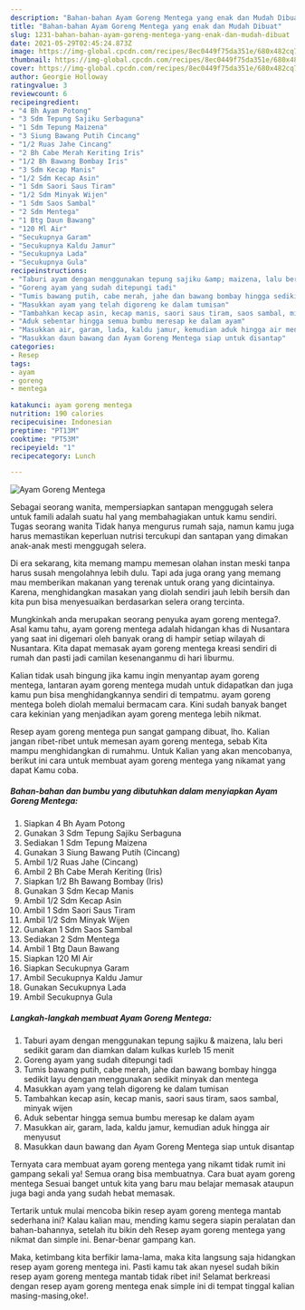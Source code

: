 ```yaml
---
description: "Bahan-bahan Ayam Goreng Mentega yang enak dan Mudah Dibuat"
title: "Bahan-bahan Ayam Goreng Mentega yang enak dan Mudah Dibuat"
slug: 1231-bahan-bahan-ayam-goreng-mentega-yang-enak-dan-mudah-dibuat
date: 2021-05-29T02:45:24.873Z
image: https://img-global.cpcdn.com/recipes/8ec0449f75da351e/680x482cq70/ayam-goreng-mentega-foto-resep-utama.jpg
thumbnail: https://img-global.cpcdn.com/recipes/8ec0449f75da351e/680x482cq70/ayam-goreng-mentega-foto-resep-utama.jpg
cover: https://img-global.cpcdn.com/recipes/8ec0449f75da351e/680x482cq70/ayam-goreng-mentega-foto-resep-utama.jpg
author: Georgie Holloway
ratingvalue: 3
reviewcount: 6
recipeingredient:
- "4 Bh Ayam Potong"
- "3 Sdm Tepung Sajiku Serbaguna"
- "1 Sdm Tepung Maizena"
- "3 Siung Bawang Putih Cincang"
- "1/2 Ruas Jahe Cincang"
- "2 Bh Cabe Merah Keriting Iris"
- "1/2 Bh Bawang Bombay Iris"
- "3 Sdm Kecap Manis"
- "1/2 Sdm Kecap Asin"
- "1 Sdm Saori Saus Tiram"
- "1/2 Sdm Minyak Wijen"
- "1 Sdm Saos Sambal"
- "2 Sdm Mentega"
- "1 Btg Daun Bawang"
- "120 Ml Air"
- "Secukupnya Garam"
- "Secukupnya Kaldu Jamur"
- "Secukupnya Lada"
- "Secukupnya Gula"
recipeinstructions:
- "Taburi ayam dengan menggunakan tepung sajiku &amp; maizena, lalu beri sedikit garam dan diamkan dalam kulkas kurleb 15 menit"
- "Goreng ayam yang sudah ditepungi tadi"
- "Tumis bawang putih, cabe merah, jahe dan bawang bombay hingga sedikit layu dengan menggunakan sedikit minyak dan mentega"
- "Masukkan ayam yang telah digoreng ke dalam tumisan"
- "Tambahkan kecap asin, kecap manis, saori saus tiram, saos sambal, minyak wijen"
- "Aduk sebentar hingga semua bumbu meresap ke dalam ayam"
- "Masukkan air, garam, lada, kaldu jamur, kemudian aduk hingga air menyusut"
- "Masukkan daun bawang dan Ayam Goreng Mentega siap untuk disantap"
categories:
- Resep
tags:
- ayam
- goreng
- mentega

katakunci: ayam goreng mentega 
nutrition: 190 calories
recipecuisine: Indonesian
preptime: "PT13M"
cooktime: "PT53M"
recipeyield: "1"
recipecategory: Lunch

---
```



![Ayam Goreng Mentega](https://img-global.cpcdn.com/recipes/8ec0449f75da351e/680x482cq70/ayam-goreng-mentega-foto-resep-utama.jpg)

Sebagai seorang wanita, mempersiapkan santapan menggugah selera untuk famili adalah suatu hal yang membahagiakan untuk kamu sendiri. Tugas seorang  wanita Tidak hanya mengurus rumah saja, namun kamu juga harus memastikan keperluan nutrisi tercukupi dan santapan yang dimakan anak-anak mesti menggugah selera.

Di era  sekarang, kita memang mampu memesan olahan instan meski tanpa harus susah mengolahnya lebih dulu. Tapi ada juga orang yang memang mau memberikan makanan yang terenak untuk orang yang dicintainya. Karena, menghidangkan masakan yang diolah sendiri jauh lebih bersih dan kita pun bisa menyesuaikan berdasarkan selera orang tercinta. 



Mungkinkah anda merupakan seorang penyuka ayam goreng mentega?. Asal kamu tahu, ayam goreng mentega adalah hidangan khas di Nusantara yang saat ini digemari oleh banyak orang di hampir setiap wilayah di Nusantara. Kita dapat memasak ayam goreng mentega kreasi sendiri di rumah dan pasti jadi camilan kesenanganmu di hari liburmu.

Kalian tidak usah bingung jika kamu ingin menyantap ayam goreng mentega, lantaran ayam goreng mentega mudah untuk didapatkan dan juga kamu pun bisa menghidangkannya sendiri di tempatmu. ayam goreng mentega boleh diolah memalui bermacam cara. Kini sudah banyak banget cara kekinian yang menjadikan ayam goreng mentega lebih nikmat.

Resep ayam goreng mentega pun sangat gampang dibuat, lho. Kalian jangan ribet-ribet untuk memesan ayam goreng mentega, sebab Kita mampu menghidangkan di rumahmu. Untuk Kalian yang akan mencobanya, berikut ini cara untuk membuat ayam goreng mentega yang nikamat yang dapat Kamu coba.

<!--inarticleads1-->

##### Bahan-bahan dan bumbu yang dibutuhkan dalam menyiapkan Ayam Goreng Mentega:

1. Siapkan 4 Bh Ayam Potong
1. Gunakan 3 Sdm Tepung Sajiku Serbaguna
1. Sediakan 1 Sdm Tepung Maizena
1. Gunakan 3 Siung Bawang Putih (Cincang)
1. Ambil 1/2 Ruas Jahe (Cincang)
1. Ambil 2 Bh Cabe Merah Keriting (Iris)
1. Siapkan 1/2 Bh Bawang Bombay (Iris)
1. Gunakan 3 Sdm Kecap Manis
1. Ambil 1/2 Sdm Kecap Asin
1. Ambil 1 Sdm Saori Saus Tiram
1. Ambil 1/2 Sdm Minyak Wijen
1. Gunakan 1 Sdm Saos Sambal
1. Sediakan 2 Sdm Mentega
1. Ambil 1 Btg Daun Bawang
1. Siapkan 120 Ml Air
1. Siapkan Secukupnya Garam
1. Ambil Secukupnya Kaldu Jamur
1. Gunakan Secukupnya Lada
1. Ambil Secukupnya Gula




<!--inarticleads2-->

##### Langkah-langkah membuat Ayam Goreng Mentega:

1. Taburi ayam dengan menggunakan tepung sajiku &amp; maizena, lalu beri sedikit garam dan diamkan dalam kulkas kurleb 15 menit
1. Goreng ayam yang sudah ditepungi tadi
1. Tumis bawang putih, cabe merah, jahe dan bawang bombay hingga sedikit layu dengan menggunakan sedikit minyak dan mentega
1. Masukkan ayam yang telah digoreng ke dalam tumisan
1. Tambahkan kecap asin, kecap manis, saori saus tiram, saos sambal, minyak wijen
1. Aduk sebentar hingga semua bumbu meresap ke dalam ayam
1. Masukkan air, garam, lada, kaldu jamur, kemudian aduk hingga air menyusut
1. Masukkan daun bawang dan Ayam Goreng Mentega siap untuk disantap




Ternyata cara membuat ayam goreng mentega yang nikamt tidak rumit ini gampang sekali ya! Semua orang bisa membuatnya. Cara buat ayam goreng mentega Sesuai banget untuk kita yang baru mau belajar memasak ataupun juga bagi anda yang sudah hebat memasak.

Tertarik untuk mulai mencoba bikin resep ayam goreng mentega mantab sederhana ini? Kalau kalian mau, mending kamu segera siapin peralatan dan bahan-bahannya, setelah itu bikin deh Resep ayam goreng mentega yang nikmat dan simple ini. Benar-benar gampang kan. 

Maka, ketimbang kita berfikir lama-lama, maka kita langsung saja hidangkan resep ayam goreng mentega ini. Pasti kamu tak akan nyesel sudah bikin resep ayam goreng mentega mantab tidak ribet ini! Selamat berkreasi dengan resep ayam goreng mentega enak simple ini di tempat tinggal kalian masing-masing,oke!.

